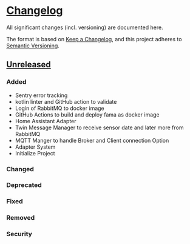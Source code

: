 # [Changelog](https://keepachangelog.com/en/1.1.0/)

All significant changes (incl. versioning) are documented here.

The format is based on [Keep a Changelog](https://keepachangelog.com/en/1.1.0/),
and this project adheres to [Semantic Versioning](https://semver.org/spec/v2.0.0.html).

## [Unreleased](https://github.com/nedeco/fama/releases)

### Added

- Sentry error tracking
- kotlin linter and GitHub action to validate
- Login of RabbitMQ to docker image
- GitHub Actions to build and deploy fama as docker image
- Home Assistant Adapter
- Twin Message Manager to receive sensor date and later more from RabbitMQ
- MQTT Manger to handle Broker and Client connection Option
- Adapter System
- Initialize Project

### Changed

### Deprecated

### Fixed

### Removed

### Security
